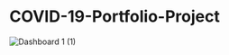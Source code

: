 # COVID-19-Portfolio-Project
![Dashboard 1 (1)](https://user-images.githubusercontent.com/114427519/193959305-8fe1796f-c7df-4521-9c90-f90c209bdb44.png)
